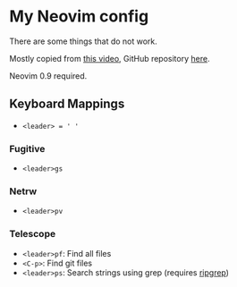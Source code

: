 # My Neovim config

There are some things that do not work.

Mostly copied from [this video](https://www.youtube.com/watch?v=w7i4amO_zaE), GitHub repository [here](https://github.com/ThePrimeagen/init.lua).

Neovim 0.9 required.

## Keyboard Mappings
- ```<leader> = ' '```

### Fugitive
- ```<leader>gs```

### Netrw
- ```<leader>pv```

### Telescope
- ```<leader>pf```: Find all files
- ```<C-p>```: Find git files
- ```<leader>ps```: Search strings using grep (requires [ripgrep](https://github.com/BurntSushi/ripgrep))
